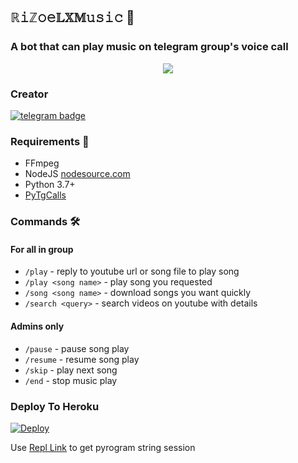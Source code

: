 <h2 align="centre">ℝ𝚒ℤ𝚘𝚎𝕃𝕏𝕄𝚞𝚜𝚒𝚌 🎵</h2>

### A bot that can play music on telegram group's voice call

<p align="center">
  <img src="https://telegra.ph/file/bf19c811fe0c137f7cb61.jpg">
</p>
<H3>Creator</h3>

[![telegram badge](https://img.shields.io/badge/@TheRiZoeL-30302f?style=for-the-badge&logo=telegram)](https://t.me/TheRiZoeL)

<h3>Requirements 📝</h3>

- FFmpeg
- NodeJS [nodesource.com](https://nodesource.com/)
- Python 3.7+
- [PyTgCalls](https://github.com/pytgcalls/pytgcalls)

### Commands 🛠
#### For all in group
- `/play` - reply to youtube url or song file to play song
- `/play <song name>` - play song you requested
- `/song <song name>` - download songs you want quickly
- `/search <query>` - search videos on youtube with details

#### Admins only
- `/pause` - pause song play
- `/resume` - resume song play
- `/skip` - play next song
- `/end` - stop music play

### Deploy To Heroku</h4>

[![Deploy](https://www.herokucdn.com/deploy/button.svg)](https://heroku.com/deploy?template=https://github.com/MissKristina/BackBenchersMusicBot)

Use [Repl Link](https://replit.com/@SpEcHiDe/GenerateStringSession) to get pyrogram string session

